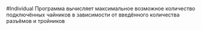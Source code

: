 #Individual
Программа вычисляет максимальное возможное количество подключённых чайников в зависимости от введённого количества разъёмов и тройников